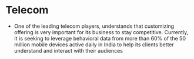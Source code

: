 # Telecom

- One of the leading telecom players, understands that customizing offering is very important for its business to stay competitive. Currently, It is seeking to leverage behavioral data from more than 60% of the 50 million mobile devices active daily in India to help its clients better understand and interact with their audiences
